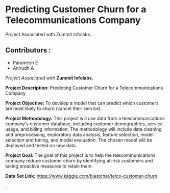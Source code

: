 # Predicting Customer Churn for a Telecommunications Company
Project Associated with Zummit Infolabs.

## Contributors :
* Paramesh E
* Anirudh A

*Project Associated with* **Zummit Infolabs.**

**Project Description:** Predicting Customer Churn for a Telecommunications Company

**Project Objective:** To develop a model that can predict which customers are most likely to churn (cancel their service).

**Project Methodology:** This project will use data from a telecommunications company's customer database, including customer demographics, service usage, and billing information. The methodology will include data cleaning and preprocessing, exploratory data analysis, feature selection, model selection and tuning, and model evaluation. The chosen model will be deployed and tested on new data.

**Project Goal:** The goal of this project is to help the telecommunications company reduce customer churn by identifying at-risk customers and taking proactive measures to retain them.

**Data Set Link:** https://www.kaggle.com/blastchar/telco-customer-churn

**.**

